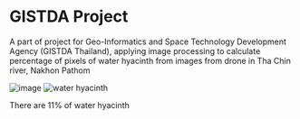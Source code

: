 # GISTDA Project
A part of project for Geo-Informatics and Space Technology Development Agency (GISTDA Thailand), applying image processing to calculate percentage of pixels of water hyacinth from images from drone in Tha Chin river, Nakhon Pathom


![image](https://user-images.githubusercontent.com/77924826/174429239-55a5ea40-ac9c-4ef7-b267-41e949d4467c.png)
![water hyacinth](https://user-images.githubusercontent.com/77924826/174429950-2059e194-7c31-4ba0-977a-79cc5e54e326.png)

There are 11% of water hyacinth
